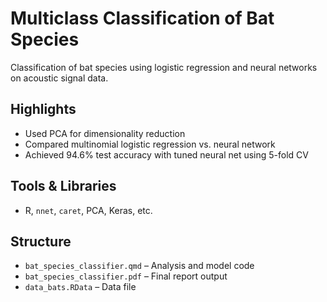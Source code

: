 # Multiclass Classification of Bat Species

Classification of bat species using logistic regression and neural networks on acoustic signal data.

## Highlights
- Used PCA for dimensionality reduction
- Compared multinomial logistic regression vs. neural network
- Achieved 94.6% test accuracy with tuned neural net using 5-fold CV

## Tools & Libraries
- R, `nnet`, `caret`, PCA, Keras, etc.

## Structure
- `bat_species_classifier.qmd` – Analysis and model code
- `bat_species_classifier.pdf` – Final report output
- `data_bats.RData` – Data file
